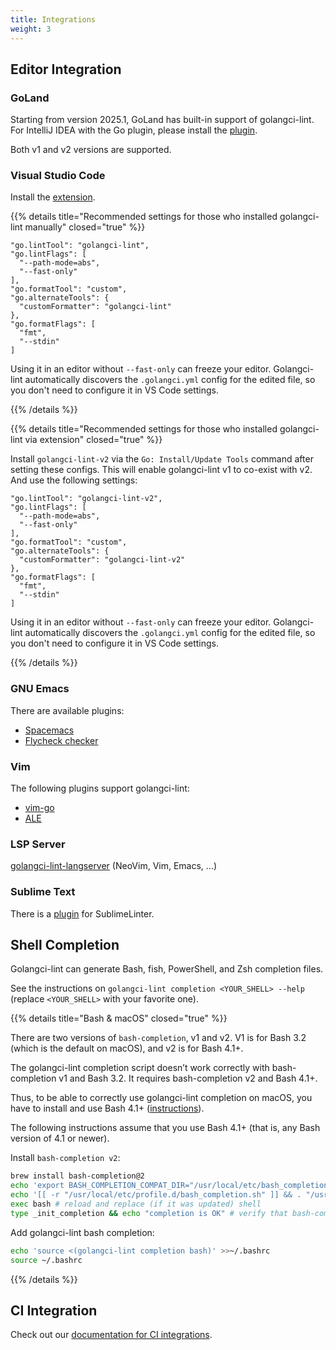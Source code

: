 ```yaml
---
title: Integrations
weight: 3
---
```


## Editor Integration

### GoLand

Starting from version 2025.1, GoLand has built-in support of golangci-lint.
For IntelliJ IDEA with the Go plugin, please install the [plugin](https://plugins.jetbrains.com/plugin/12496-go-linter).

Both v1 and v2 versions are supported.

### Visual Studio Code

Install the [extension](https://marketplace.visualstudio.com/items?itemName=golang.Go).

{{% details title="Recommended settings for those who installed golangci-lint manually" closed="true" %}}

```JSONata
"go.lintTool": "golangci-lint",
"go.lintFlags": [
  "--path-mode=abs",
  "--fast-only"
],
"go.formatTool": "custom",
"go.alternateTools": {
  "customFormatter": "golangci-lint"
},
"go.formatFlags": [
  "fmt",
  "--stdin"
]
```

Using it in an editor without `--fast-only` can freeze your editor.
Golangci-lint automatically discovers the `.golangci.yml` config for the edited file, so you don't need to configure it in VS Code settings.

{{% /details %}}

{{% details title="Recommended settings for those who installed golangci-lint via extension" closed="true" %}}

Install `golangci-lint-v2` via the `Go: Install/Update Tools` command after setting these configs.
This will enable golangci-lint v1 to co-exist with v2.
And use the following settings:

```JSONata
"go.lintTool": "golangci-lint-v2",
"go.lintFlags": [
  "--path-mode=abs",
  "--fast-only"
],
"go.formatTool": "custom",
"go.alternateTools": {
  "customFormatter": "golangci-lint-v2"
},
"go.formatFlags": [
  "fmt",
  "--stdin"
]
```

Using it in an editor without `--fast-only` can freeze your editor.
Golangci-lint automatically discovers the `.golangci.yml` config for the edited file, so you don't need to configure it in VS Code settings.

{{% /details %}}

### GNU Emacs

There are available plugins:

- [Spacemacs](https://github.com/syl20bnr/spacemacs/blob/develop/layers/+lang/go/README.org#linting)
- [Flycheck checker](https://github.com/weijiangan/flycheck-golangci-lint)

### Vim

The following plugins support golangci-lint:

- [vim-go](https://github.com/fatih/vim-go)
- [ALE](https://github.com/w0rp/ale)

### LSP Server

[golangci-lint-langserver](https://github.com/nametake/golangci-lint-langserver) (NeoVim, Vim, Emacs, ...)

### Sublime Text

There is a [plugin](https://github.com/SublimeLinter/SublimeLinter-golangcilint) for SublimeLinter.

## Shell Completion

Golangci-lint can generate Bash, fish, PowerShell, and Zsh completion files.

See the instructions on `golangci-lint completion <YOUR_SHELL> --help` (replace `<YOUR_SHELL>` with your favorite one).

{{% details title="Bash & macOS" closed="true" %}}

There are two versions of `bash-completion`, v1 and v2. V1 is for Bash 3.2 (which is the default on macOS), and v2 is for Bash 4.1+.

The golangci-lint completion script doesn’t work correctly with bash-completion v1 and Bash 3.2. It requires bash-completion v2 and Bash 4.1+.

Thus, to be able to correctly use golangci-lint completion on macOS, you have to install and use Bash 4.1+ ([instructions](https://itnext.io/upgrading-bash-on-macos-7138bd1066ba)).

The following instructions assume that you use Bash 4.1+ (that is, any Bash version of 4.1 or newer).

Install `bash-completion v2`:

```bash
brew install bash-completion@2
echo 'export BASH_COMPLETION_COMPAT_DIR="/usr/local/etc/bash_completion.d"' >>~/.bashrc
echo '[[ -r "/usr/local/etc/profile.d/bash_completion.sh" ]] && . "/usr/local/etc/profile.d/bash_completion.sh"' >>~/.bashrc
exec bash # reload and replace (if it was updated) shell
type _init_completion && echo "completion is OK" # verify that bash-completion v2 is correctly installed
```

Add golangci-lint bash completion:

```bash
echo 'source <(golangci-lint completion bash)' >>~/.bashrc
source ~/.bashrc
```

{{% /details %}}

## CI Integration

Check out our [documentation for CI integrations](/docs/welcome/install#ci-installation).

